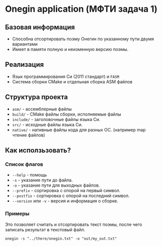 # Onegin application (МФТИ задача 1)

## Базовая информация

* Способна отсортировать поэму Онегин по указанному пути двумя вариантами
* Имеет в памяти полную и неизменную версию поэмы.

## Реализация

* Язык программирования Си (2011 стандарт) и `FASM`
* Система сборки CMake и отдельная сборка ASM файлов

## Структура проекта

* `asm/` - ассемблерные файлы
* `build/` - CMake файлы сборки, исполняемые файлы
* `include/` - заголовочные файлы языка Си.
* `src/` - исходные файлы языка Си.
* `native/` - нативные файлы кода для разных ОС. (например map чтение файлов)

## Как исползьзовать?

### Список флагов

* `--help` - помощь
* `-s` - указание пути до файла.
* `-o` - указание пути для выходных файлов.
* `--prefix` - сортировка с опорой на первый символ.
* `--postfix` - сортировка с опорой на последний символ.
* `--version` или `-v` - версия и информация о сборке.

### Примеры

Это позволяет считать и отсортировать текст поэмы, после чего записать результат в текстовый файл.

```shell
onegin -s "../there/onegin.txt" -o "out/my_out.txt"
```
